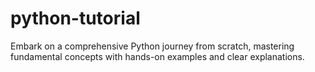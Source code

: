 # python-tutorial
Embark on a comprehensive Python journey from scratch, mastering fundamental concepts with hands-on examples and clear explanations.

